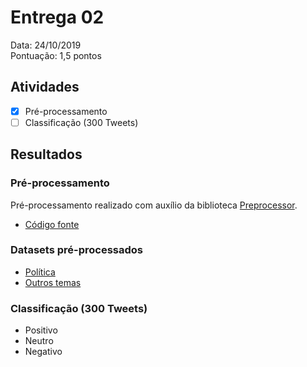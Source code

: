 # Entrega 02

Data: 24/10/2019  
Pontuação: 1,5 pontos

## Atividades

- [x] Pré-processamento
- [ ] Classificação (300 Tweets)

## Resultados

### Pré-processamento

Pré-processamento realizado com auxílio da biblioteca [Preprocessor](https://github.com/s/preprocessor).

- [Código fonte](../pardal/preprocessing)

### Datasets pré-processados

- [Política](../pardal/preprocessing/preprocessed_datasets/politics)
- [Outros temas](../pardal/preprocessing/preprocessed_datasets/others)

### Classificação (300 Tweets)

- Positivo
- Neutro
- Negativo
